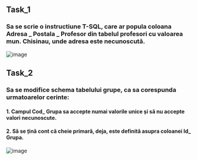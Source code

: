 
## Task_1
### Sa se scrie o instructiune T-SQL, care ar popula coloana Adresa _ Postala _ Profesor din tabelul profesori cu valoarea mun. Chisinau, unde adresa este necunoscută.

![image](https://user-images.githubusercontent.com/32772799/48311258-c575db00-e5a5-11e8-9610-e51089892325.png)

## Task_2
### Sa se modifice schema tabelului grupe, ca sa corespunda urmatoarelor cerinte:
#### 1. Campul Cod_ Grupa sa accepte numai valorile unice și să nu accepte valori necunoscute. 
#### 2. Să se țină cont că cheie primară, deja, este definită asupra coloanei Id_ Grupa. 

![image](https://user-images.githubusercontent.com/32772799/48311307-72505800-e5a6-11e8-877e-605c48da68b3.png)

